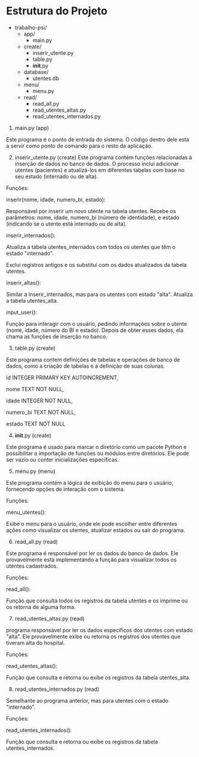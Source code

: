# Estrutura do Projeto

- trabalho-psi/
  - app/
    - main.py
  - create/
    - inserir_utente.py
    - table.py
    - __init__.py
  - database/
    - utentes.db
  - menu/
    - menu.py
  - read/
    - read_all.py
    - read_utentes_altas.py
    - read_utentes_internados.py



1. main.py (app)

Este programa é o ponto de entrada do sistema. O código dentro dele esta a servir como ponto de comando para o resto da aplicação.


2. inserir_utente.py (create)
Este programa contém funções relacionadas à inserção de dados no banco de dados. O processo inclui adicionar utentes (pacientes) e atualizá-los em diferentes tabelas com base no seu estado (internado ou de alta).

Funções:

inserir(nome, idade, numero_bi, estado):


Responsável por inserir um novo utente na tabela utentes. Recebe os parâmetros: nome, idade, numero_bi (número de identidade), e estado (indicando se o utente está internado ou de alta).


inserir_internados():

Atualiza a tabela utentes_internados com todos os utentes que têm o estado "internado".

Exclui registros antigos e os substitui com os dados atualizados da tabela utentes.


inserir_altas():

Similar a inserir_internados, mas para os utentes com estado "alta". Atualiza a tabela utentes_alta.


input_user():

Função para interagir com o usuário, pedindo informações sobre o utente (nome, idade, número do BI e estado). Depois de obter esses dados, ela chama as funções de inserção no banco.


3. table.py (create)
   
Este programa contem definições de tabelas e operações de banco de dados, como a criação de tabelas e a definição de suas colunas.


id INTEGER PRIMARY KEY AUTOINCREMENT,

nome TEXT NOT NULL,

idade INTEGER NOT NULL,

numero_bi TEXT NOT NULL,

estado TEXT NOT NULL


4. __init__.py (create)
   
Este programa é usado para marcar o diretório como um pacote Python e possibilitar a importação de funções ou módulos entre diretórios. Ele pode ser vazio ou conter inicializações específicas.



5. menu.py (menu)
   
Este programa contém a lógica de exibição do menu para o usuário, fornecendo opções de interação com o sistema.


Funções:

menu_utentes():

Exibe o menu para o usuário, onde ele pode escolher entre diferentes ações como visualizar os utentes, atualizar estados ou sair do programa.


6. read_all.py (read)
   
Este programa é responsável por ler os dados do banco de dados. Ele provavelmente está implementando a função para visualizar todos os utentes cadastrados.


Funções:

read_all():

Função que consulta todos os registros da tabela utentes e os imprime ou os retorna de alguma forma.


7. read_utentes_altas.py (read)
   
programa responsável por ler os dados específicos dos utentes com estado "alta". Ele provavelmente exibe ou retorna os registros dos utentes que tiveram alta do hospital.


Funções:

read_utentes_altas():

Função que consulta e retorna ou exibe os registros da tabela utentes_alta.


8. read_utentes_internados.py (read)
   
Semelhante ao programa anterior, mas para utentes com o estado "internado".


Funções:

read_utentes_internados():

Função que consulta e retorna ou exibe os registros da tabela utentes_internados.
